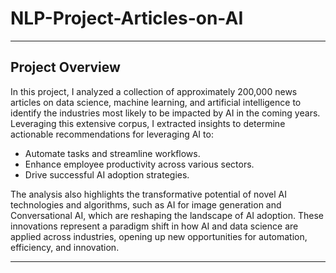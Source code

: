 # NLP-Project-Articles-on-AI

---

## Project Overview

In this project, I analyzed a collection of approximately 200,000 news articles on data science, machine learning, and artificial intelligence to identify the industries most likely to be impacted by AI in the coming years. Leveraging this extensive corpus, I extracted insights to determine actionable recommendations for leveraging AI to:

- Automate tasks and streamline workflows.
- Enhance employee productivity across various sectors.
- Drive successful AI adoption strategies.

The analysis also highlights the transformative potential of novel AI technologies and algorithms, such as AI for image generation and Conversational AI, which are reshaping the landscape of AI adoption. These innovations represent a paradigm shift in how AI and data science are applied across industries, opening up new opportunities for automation, efficiency, and innovation.

---
